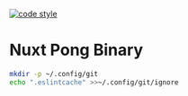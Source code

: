 [![code style](https://antfu.me/badge-code-style.svg)](https://github.com/antfu/eslint-config)

# Nuxt Pong Binary

```bash
mkdir -p ~/.config/git
echo ".eslintcache" >>~/.config/git/ignore
```

<!-- [TODO] https://github.com/nuxt/ui/issues/3374 -->
